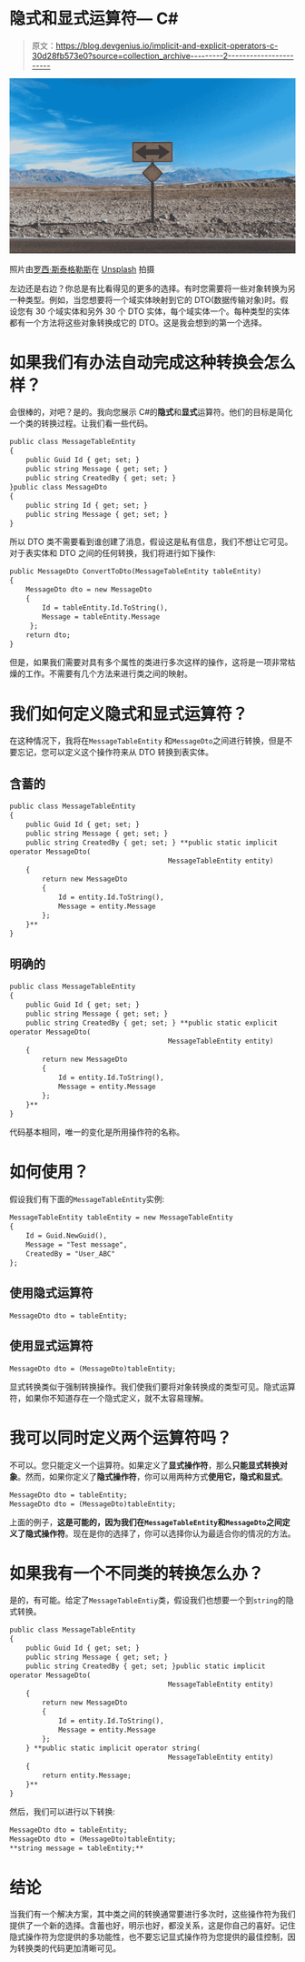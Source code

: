 # 隐式和显式运算符— C#

> 原文：<https://blog.devgenius.io/implicit-and-explicit-operators-c-30d28fb573e0?source=collection_archive---------2----------------------->

![](img/d4b1ebe3c262dd8277c25266b517b92b.png)

照片由[罗西·斯泰格勒斯](https://unsplash.com/@rosiefoto13?utm_source=medium&utm_medium=referral)在 [Unsplash](https://unsplash.com?utm_source=medium&utm_medium=referral) 拍摄

左边还是右边？你总是有比看得见的更多的选择。有时您需要将一些对象转换为另一种类型。例如，当您想要将一个域实体映射到它的 DTO(数据传输对象)时。假设您有 30 个域实体和另外 30 个 DTO 实体，每个域实体一个。每种类型的实体都有一个方法将这些对象转换成它的 DTO。这是我会想到的第一个选择。

# 如果我们有办法自动完成这种转换会怎么样？

会很棒的，对吧？是的。我向您展示 C#的**隐式**和**显式**运算符。他们的目标是简化一个类的转换过程。让我们看一些代码。

```
public class MessageTableEntity
{
    public Guid Id { get; set; }
    public string Message { get; set; }
    public string CreatedBy { get; set; }
}public class MessageDto
{
    public string Id { get; set; }
    public string Message { get; set; }
}
```

所以 DTO 类不需要看到谁创建了消息，假设这是私有信息，我们不想让它可见。对于表实体和 DTO 之间的任何转换，我们将进行如下操作:

```
public MessageDto ConvertToDto(MessageTableEntity tableEntity)
{
    MessageDto dto = new MessageDto
    {
        Id = tableEntity.Id.ToString(),
        Message = tableEntity.Message
     };
    return dto;
}
```

但是，如果我们需要对具有多个属性的类进行多次这样的操作，这将是一项非常枯燥的工作。不需要有几个方法来进行类之间的映射。

# 我们如何定义隐式和显式运算符？

在这种情况下，我将在`MessageTableEntity` 和`MessageDto`之间进行转换，但是不要忘记，您可以定义这个操作符来从 DTO 转换到表实体。

## 含蓄的

```
public class MessageTableEntity
{
    public Guid Id { get; set; }
    public string Message { get; set; }
    public string CreatedBy { get; set; } **public static implicit operator MessageDto(
                                       MessageTableEntity entity)
    {
        return new MessageDto
        {
            Id = entity.Id.ToString(),
            Message = entity.Message
        };
    }**
}
```

## 明确的

```
public class MessageTableEntity
{
    public Guid Id { get; set; }
    public string Message { get; set; }
    public string CreatedBy { get; set; } **public static explicit operator MessageDto(
                                       MessageTableEntity entity)
    {
        return new MessageDto
        {
            Id = entity.Id.ToString(),
            Message = entity.Message
        };
    }**
}
```

代码基本相同，唯一的变化是所用操作符的名称。

# 如何使用？

假设我们有下面的`MessageTableEntity`实例:

```
MessageTableEntity tableEntity = new MessageTableEntity
{
    Id = Guid.NewGuid(),
    Message = "Test message",
    CreatedBy = "User_ABC"
};
```

## 使用隐式运算符

```
MessageDto dto = tableEntity;
```

## 使用显式运算符

```
MessageDto dto = (MessageDto)tableEntity;
```

显式转换类似于强制转换操作。我们使我们要将对象转换成的类型可见。隐式运算符，如果你不知道存在一个隐式定义，就不太容易理解。

# 我可以同时定义两个运算符吗？

不可以。您只能定义一个运算符。如果定义了**显式操作符**，那么**只能显式转换对象**。然而，如果你定义了**隐式操作符**，你可以用两种方式**使用它，隐式和显式**。

```
MessageDto dto = tableEntity;
MessageDto dto = (MessageDto)tableEntity;
```

上面的例子，**这是可能的，因为我们在`MessageTableEntity`和`MessageDto`之间定义了隐式操作符**。现在是你的选择了，你可以选择你认为最适合你的情况的方法。

# 如果我有一个不同类的转换怎么办？

是的，有可能。给定了`MessageTableEntiy`类，假设我们也想要一个到`string`的隐式转换。

```
public class MessageTableEntity
{
    public Guid Id { get; set; }
    public string Message { get; set; }
    public string CreatedBy { get; set; }public static implicit operator MessageDto(
                                       MessageTableEntity entity)
    {
        return new MessageDto
        {
            Id = entity.Id.ToString(),
            Message = entity.Message
        };
    } **public static implicit operator string(
                                       MessageTableEntity entity)
    {
        return entity.Message;
    }**
}
```

然后，我们可以进行以下转换:

```
MessageDto dto = tableEntity;
MessageDto dto = (MessageDto)tableEntity;
**string message = tableEntity;**
```

# 结论

当我们有一个解决方案，其中类之间的转换通常要进行多次时，这些操作符为我们提供了一个新的选择。含蓄也好，明示也好，都没关系，这是你自己的喜好。记住隐式操作符为您提供的多功能性，也不要忘记显式操作符为您提供的最佳控制，因为转换类的代码更加清晰可见。